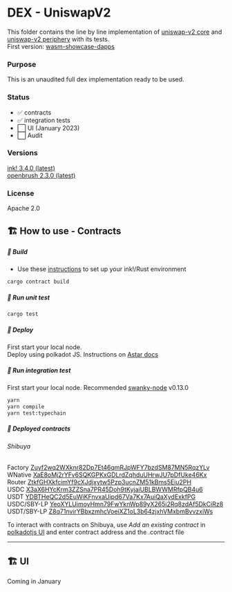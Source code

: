 # DEX - UniswapV2
This folder contains the line by line implementation of [uniswap-v2 core](https://github.com/Uniswap/v2-core) and [uniswap-v2 periphery](https://github.com/Uniswap/v2-periphery) with its tests.   
First version: [wasm-showcase-dapps](https://github.com/AstarNetwork/wasm-showcase-dapps)

### Purpose
This is an unaudited full dex implementation ready to be used.

### Status
- :white_check_mark: contracts
- :white_check_mark: integration tests
- :white_large_square: UI (January 2023)
- :white_large_square: Audit

### Versions
[ink! 3.4.0 (latest)](https://github.com/paritytech/ink/tree/v3.4.0)   
[openbrush 2.3.0 (latest)](https://github.com/Supercolony-net/openbrush-contracts/tree/v2.3.0)

### License
Apache 2.0

## 🏗️ How to use - Contracts
##### 💫 Build
- Use these [instructions](https://use.ink/getting-started/setup) to set up your ink!/Rust environment

```sh
cargo contract build
```

##### 💫 Run unit test

```sh
cargo test
```
##### 💫 Deploy
First start your local node.  
Deploy using polkadot JS. Instructions on [Astar docs](https://docs.astar.network/docs/wasm/sc-dev/polkadotjs-ui)

##### 💫 Run integration test
First start your local node. Recommended [swanky-node](https://github.com/AstarNetwork/swanky-node) v0.13.0

```sh
yarn
yarn compile
yarn test:typechain
```

##### 💫 Deployed contracts

###### Shibuya
Factory [Zuyf2wq2WXknr82Dp7Et46qmRJpWFY7bzdSM87MN5RqzYLv](https://shibuya.subscan.io/account/Zuyf2wq2WXknr82Dp7Et46qmRJpWFY7bzdSM87MN5RqzYLv)    
WNative [XaE8oMj2rYFv6SQKGPKxGDLrdZqhduUHrwJU7pDfUke46Kx](https://shibuya.subscan.io/account/XaE8oMj2rYFv6SQKGPKxGDLrdZqhduUHrwJU7pDfUke46Kx)    
Router [ZtkfGHXkfcimYf9cXJdjxytw5Pzp3ucnZM51kBms5Eiu2PH](https://shibuya.subscan.io/account/ZtkfGHXkfcimYf9cXJdjxytw5Pzp3ucnZM51kBms5Eiu2PH)   
USDC [X3aX6HYcKrm3ZZSna7PR45Doh9tKyjaiUBLBWWMRfpQB4u6](https://shibuya.subscan.io/account/X3aX6HYcKrm3ZZSna7PR45Doh9tKyjaiUBLBWWMRfpQB4u6)   
USDT [YDBTHeQC2d5EuWiKFnvxaUipd67Va7Kx7AuiQaXydExkfPG](https://shibuya.subscan.io/account/YDBTHeQC2d5EuWiKFnvxaUipd67Va7Kx7AuiQaXydExkfPG)    
USDC/SBY-LP [YeoXYLUimoyHmn79FwYknWp89yX265i2Rq8zdAf5DkCiRz8](https://shibuya.subscan.io/account/YeoXYLUimoyHmn79FwYknWp89yX265i2Rq8zdAf5DkCiRz8)    
USDT/SBY-LP [Z8q71nvirYBbxzmhcVoeiXZ1oL3b64zjxhVMxbmBvvzxiWs](https://shibuya.subscan.io/account/Z8q71nvirYBbxzmhcVoeiXZ1oL3b64zjxhVMxbmBvvzxiWs)    

To interact with contracts on Shibuya, use _Add an existing contract_ in [polkadotjs UI](https://polkadot.js.org/apps/?rpc=wss%3A%2F%2Frpc.shibuya.astar.network#/contracts) and enter contract address and the .contract file

---
## 🏗️  UI
Coming in January